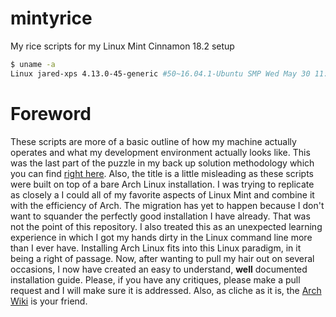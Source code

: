 # mintyrice
My rice scripts for my Linux Mint Cinnamon 18.2 setup

```bash
$ uname -a
Linux jared-xps 4.13.0-45-generic #50~16.04.1-Ubuntu SMP Wed May 30 11:18:27 UTC 2018 x86_64 x86_64 x86_64 GNU/Linux
```

# Foreword

These scripts are more of a basic outline of how my machine actually operates and what my development environment actually looks like. This was the last part of the puzzle in my back up solution methodology which you can find [right here](https://github.com/JaredDyreson/mintyrice/docs/backup-solution.md). Also, the title is a little misleading as these scripts were built on top of a bare Arch Linux installation. I was trying to replicate as closely a I could all of my favorite aspects of Linux Mint and combine it with the efficiency of Arch. The migration has yet to happen because I don't want to squander the perfectly good installation I have already. That was not the point of this repository. I also treated this as an unexpected learning experience in which I got my hands dirty in the Linux command line more than I ever have. Installing Arch Linux fits into this Linux paradigm, in it being a right of passage. Now, after wanting to pull my hair out on several occasions, I now have created an easy to understand, **well** documented installation guide. Please, if you have any critiques, please make a pull request and I will make sure it is addressed. Also, as cliche as it is, the [Arch Wiki](https://wiki.archlinux.org/) is your friend.
